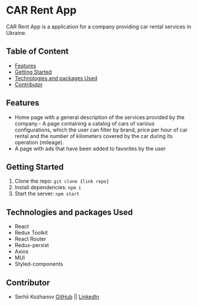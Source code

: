 # CAR Rent App

CAR Rent App is a application for a company providing car rental services in
Ukraine.

## Table of Content

- [Features](#features)
- [Getting Started](#getting-started)
- [Technologies and packages Used](#technologies-and-packages-used)
- [Contributor](#contributor)

## Features

- Home page with a general description of the services provided by the company.-
  A page containing a catalog of cars of various configurations, which the user
  can filter by brand, price per hour of car rental and the number of kilometers
  covered by the car during its operation (mileage).
- A page with ads that have been added to favorites by the user

## Getting Started

1. Clone the repo: `git clone {link repo}`
2. Install dependencies: `npm i`
3. Start the server: `npm start`

## Technologies and packages Used

- React
- Redux Toolkit
- React Router
- Redux-persist
- Axios
- MUI
- Styled-components

## Contributor

- Serhii Kozhanov [GitHub](https://github.com/LIGHT131313) ||
  [LinkedIn](https://www.linkedin.com/in/serhii-kozhanov/)
